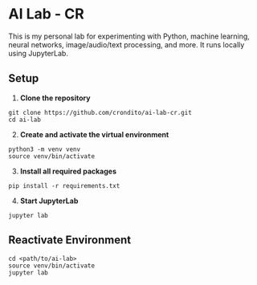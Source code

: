 
# AI Lab - CR

This is my personal lab for experimenting with Python, machine learning, neural networks, image/audio/text processing, and more. It runs locally using JupyterLab.

## Setup

1. **Clone the repository**

```
git clone https://github.com/crondito/ai-lab-cr.git
cd ai-lab
```

2. **Create and activate the virtual environment**

```
python3 -m venv venv
source venv/bin/activate
```

3. **Install all required packages**

```
pip install -r requirements.txt
```

4. **Start JupyterLab**

```
jupyter lab
```

## Reactivate Environment

```
cd <path/to/ai-lab>
source venv/bin/activate
jupyter lab
```
